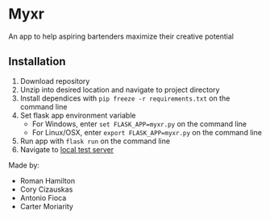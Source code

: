 # Myxr

An app to help aspiring bartenders maximize their creative potential

## Installation

1. Download repository
2. Unzip into desired location and navigate to project directory
3. Install dependices with `pip freeze -r requirements.txt` on the command line
4. Set flask app environment variable
    - For Windows, enter `set FLASK_APP=myxr.py` on the command line
    - For Linux/OSX, enter `export FLASK_APP=myxr.py` on the command line
5. Run app with `flask run` on the command line
6. Navigate to [local test server](http://localhost:5000)

Made by:

- Roman Hamilton
- Cory Cizauskas
- Antonio Fioca
- Carter Moriarity